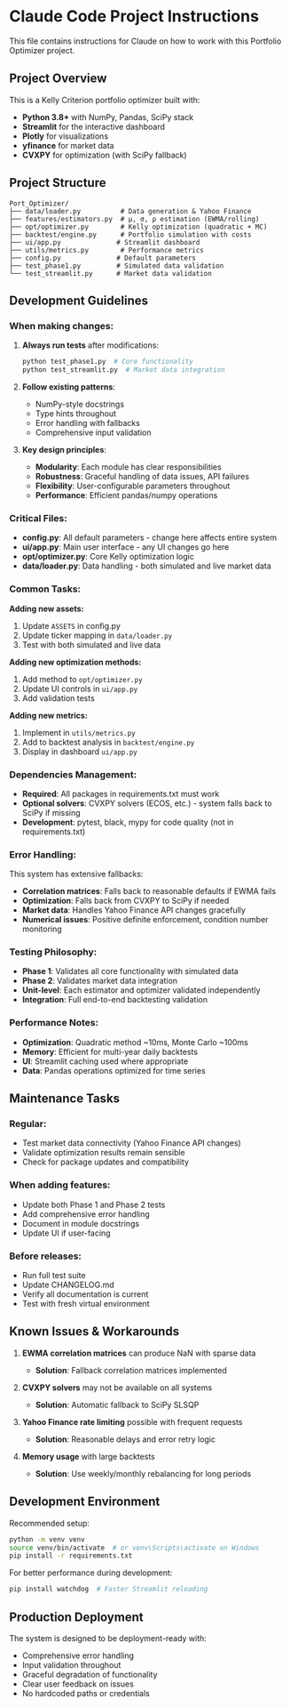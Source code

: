 # Claude Code Project Instructions

This file contains instructions for Claude on how to work with this Portfolio Optimizer project.

## Project Overview

This is a Kelly Criterion portfolio optimizer built with:
- **Python 3.8+** with NumPy, Pandas, SciPy stack
- **Streamlit** for the interactive dashboard
- **Plotly** for visualizations  
- **yfinance** for market data
- **CVXPY** for optimization (with SciPy fallback)

## Project Structure

```
Port_Optimizer/
├── data/loader.py          # Data generation & Yahoo Finance
├── features/estimators.py  # μ, σ, ρ estimation (EWMA/rolling)
├── opt/optimizer.py        # Kelly optimization (quadratic + MC)
├── backtest/engine.py      # Portfolio simulation with costs
├── ui/app.py              # Streamlit dashboard
├── utils/metrics.py        # Performance metrics
├── config.py              # Default parameters
├── test_phase1.py         # Simulated data validation
└── test_streamlit.py      # Market data validation
```

## Development Guidelines

### When making changes:

1. **Always run tests** after modifications:
   ```bash
   python test_phase1.py  # Core functionality
   python test_streamlit.py  # Market data integration
   ```

2. **Follow existing patterns**:
   - NumPy-style docstrings
   - Type hints throughout
   - Error handling with fallbacks
   - Comprehensive input validation

3. **Key design principles**:
   - **Modularity**: Each module has clear responsibilities
   - **Robustness**: Graceful handling of data issues, API failures
   - **Flexibility**: User-configurable parameters throughout
   - **Performance**: Efficient pandas/numpy operations

### Critical Files:

- **config.py**: All default parameters - change here affects entire system
- **ui/app.py**: Main user interface - any UI changes go here
- **opt/optimizer.py**: Core Kelly optimization logic
- **data/loader.py**: Data handling - both simulated and live market data

### Common Tasks:

**Adding new assets:**
1. Update `ASSETS` in config.py
2. Update ticker mapping in `data/loader.py`
3. Test with both simulated and live data

**Adding new optimization methods:**
1. Add method to `opt/optimizer.py`
2. Update UI controls in `ui/app.py`
3. Add validation tests

**Adding new metrics:**
1. Implement in `utils/metrics.py`
2. Add to backtest analysis in `backtest/engine.py`
3. Display in dashboard `ui/app.py`

### Dependencies Management:

- **Required**: All packages in requirements.txt must work
- **Optional solvers**: CVXPY solvers (ECOS, etc.) - system falls back to SciPy if missing
- **Development**: pytest, black, mypy for code quality (not in requirements.txt)

### Error Handling:

This system has extensive fallbacks:
- **Correlation matrices**: Falls back to reasonable defaults if EWMA fails
- **Optimization**: Falls back from CVXPY to SciPy if needed  
- **Market data**: Handles Yahoo Finance API changes gracefully
- **Numerical issues**: Positive definite enforcement, condition number monitoring

### Testing Philosophy:

- **Phase 1**: Validates all core functionality with simulated data
- **Phase 2**: Validates market data integration
- **Unit-level**: Each estimator and optimizer validated independently  
- **Integration**: Full end-to-end backtesting validation

### Performance Notes:

- **Optimization**: Quadratic method ~10ms, Monte Carlo ~100ms
- **Memory**: Efficient for multi-year daily backtests
- **UI**: Streamlit caching used where appropriate
- **Data**: Pandas operations optimized for time series

## Maintenance Tasks

### Regular:
- Test market data connectivity (Yahoo Finance API changes)
- Validate optimization results remain sensible
- Check for package updates and compatibility

### When adding features:
- Update both Phase 1 and Phase 2 tests
- Add comprehensive error handling
- Document in module docstrings
- Update UI if user-facing

### Before releases:
- Run full test suite
- Update CHANGELOG.md
- Verify all documentation is current
- Test with fresh virtual environment

## Known Issues & Workarounds

1. **EWMA correlation matrices** can produce NaN with sparse data
   - **Solution**: Fallback correlation matrices implemented
   
2. **CVXPY solvers** may not be available on all systems
   - **Solution**: Automatic fallback to SciPy SLSQP
   
3. **Yahoo Finance rate limiting** possible with frequent requests
   - **Solution**: Reasonable delays and error retry logic
   
4. **Memory usage** with large backtests
   - **Solution**: Use weekly/monthly rebalancing for long periods

## Development Environment

Recommended setup:
```bash
python -m venv venv
source venv/bin/activate  # or venv\Scripts\activate on Windows
pip install -r requirements.txt
```

For better performance during development:
```bash
pip install watchdog  # Faster Streamlit reloading
```

## Production Deployment

The system is designed to be deployment-ready with:
- Comprehensive error handling
- Input validation throughout
- Graceful degradation of functionality
- Clear user feedback on issues
- No hardcoded paths or credentials